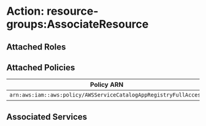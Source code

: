 # Action: resource-groups:AssociateResource

## Attached Roles

## Attached Policies

| Policy ARN | Policy Name |
|------------|-------------|
| `arn:aws:iam::aws:policy/AWSServiceCatalogAppRegistryFullAccess` | [AWSServiceCatalogAppRegistryFullAccess](../policies.md#awsservicecatalogappregistryfullaccess) |

## Associated Services

